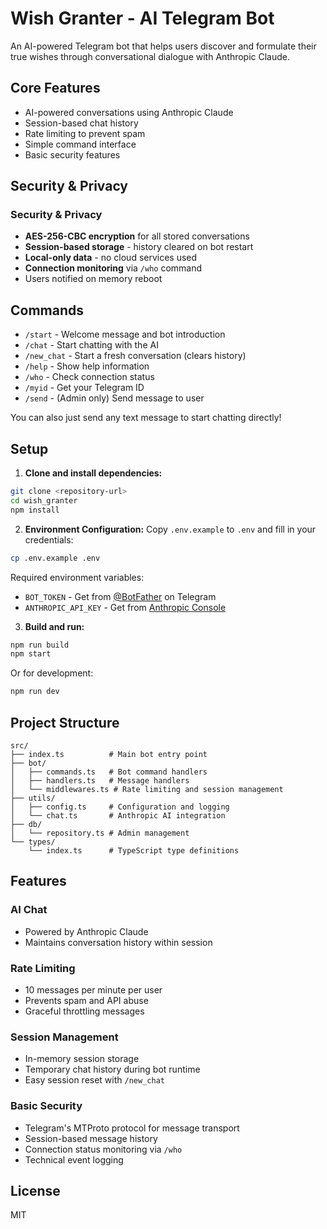 # Wish Granter - AI Telegram Bot

An AI-powered Telegram bot that helps users discover and formulate their true wishes through conversational dialogue with Anthropic Claude.

## Core Features

- AI-powered conversations using Anthropic Claude
- Session-based chat history
- Rate limiting to prevent spam
- Simple command interface
- Basic security features

## Security & Privacy

### Security & Privacy
- **AES-256-CBC encryption** for all stored conversations
- **Session-based storage** - history cleared on bot restart
- **Local-only data** - no cloud services used
- **Connection monitoring** via `/who` command
- Users notified on memory reboot

## Commands

- `/start` - Welcome message and bot introduction
- `/chat` - Start chatting with the AI
- `/new_chat` - Start a fresh conversation (clears history)
- `/help` - Show help information
- `/who` - Check connection status
- `/myid` - Get your Telegram ID
- `/send` - (Admin only) Send message to user

You can also just send any text message to start chatting directly!

## Setup

1. **Clone and install dependencies:**
```bash
git clone <repository-url>
cd wish_granter
npm install
```

2. **Environment Configuration:**
Copy `.env.example` to `.env` and fill in your credentials:
```bash
cp .env.example .env
```

Required environment variables:
- `BOT_TOKEN` - Get from [@BotFather](https://t.me/BotFather) on Telegram
- `ANTHROPIC_API_KEY` - Get from [Anthropic Console](https://console.anthropic.com/)

3. **Build and run:**
```bash
npm run build
npm start
```

Or for development:
```bash
npm run dev
```

## Project Structure

```
src/
├── index.ts          # Main bot entry point
├── bot/
│   ├── commands.ts   # Bot command handlers
│   ├── handlers.ts   # Message handlers
│   └── middlewares.ts # Rate limiting and session management
├── utils/
│   ├── config.ts     # Configuration and logging
│   └── chat.ts       # Anthropic AI integration
├── db/
│   └── repository.ts # Admin management
└── types/
    └── index.ts      # TypeScript type definitions
```

## Features

### AI Chat
- Powered by Anthropic Claude
- Maintains conversation history within session

### Rate Limiting
- 10 messages per minute per user
- Prevents spam and API abuse
- Graceful throttling messages

### Session Management
- In-memory session storage
- Temporary chat history during bot runtime
- Easy session reset with `/new_chat`

### Basic Security
- Telegram's MTProto protocol for message transport
- Session-based message history
- Connection status monitoring via `/who`
- Technical event logging

## License

MIT 